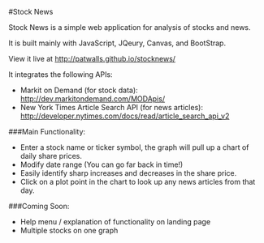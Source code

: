 #Stock News

Stock News is a simple web application for analysis of stocks and news.

It is built mainly with JavaScript, JQeury, Canvas, and BootStrap.

View it live at http://patwalls.github.io/stocknews/

It integrates the following APIs:
+ Markit on Demand (for stock data): http://dev.markitondemand.com/MODApis/
+ New York Times Article Search API (for news articles): http://developer.nytimes.com/docs/read/article_search_api_v2

###Main Functionality:
* Enter a stock name or ticker symbol, the graph will pull up a chart of daily share prices.
* Modify date range (You can go far back in time!)
* Easily identify sharp increases and decreases in the share price.
* Click on a plot point in the chart to look up any news articles from that day.

###Coming Soon:
* Help menu / explanation of functionality on landing page
* Multiple stocks on one graph
